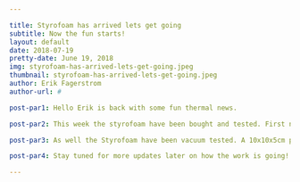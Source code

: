```yaml
---

title: Styrofoam has arrived lets get going
subtitle: Now the fun starts!
layout: default
date: 2018-07-19
pretty-date: June 19, 2018
img: styrofoam-has-arrived-lets-get-going.jpeg
thumbnail: styrofoam-has-arrived-lets-get-going.jpeg
author: Erik Fagerstrom
author-url: #

post-par1: Hello Erik is back with some fun thermal news.

post-par2: This week the styrofoam have been bought and tested. First now that the styrofoam is here I can start with manufacturing of the walls. Soon the IPR and what else to work hard and produce something good to present.

post-par3: As well the Styrofoam have been vacuum tested. A 10x10x5cm piece were put in the vacuum test chamber and brought down to 5hPa for 5min. It had not expanded or contracted and that is a good result. One more test will be done for a longer while so we can confirm it works for a long time as well.

post-par4: Stay tuned for more updates later on how the work is going!

---
```

